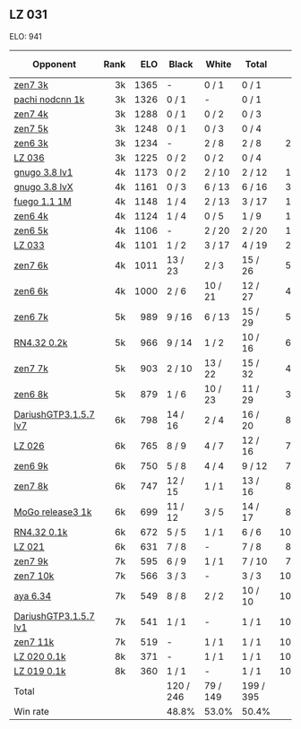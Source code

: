 ## LZ 031 ##

ELO: 941

Opponent | Rank | ELO | Black | White | Total | Win rate
---------|-----:|----:|-------|-------|-------|-------:
[zen7 3k](zen7%203k.md) | 3k | 1365 | - | 0 / 1 | 0 / 1 | 0.0%
[pachi nodcnn 1k](pachi%20nodcnn%201k.md) | 3k | 1326 | 0 / 1 | - | 0 / 1 | 0.0%
[zen7 4k](zen7%204k.md) | 3k | 1288 | 0 / 1 | 0 / 2 | 0 / 3 | 0.0%
[zen7 5k](zen7%205k.md) | 3k | 1248 | 0 / 1 | 0 / 3 | 0 / 4 | 0.0%
[zen6 3k](zen6%203k.md) | 3k | 1234 | - | 2 / 8 | 2 / 8 | 25.0%
[LZ 036](LZ%20036.md) | 3k | 1225 | 0 / 2 | 0 / 2 | 0 / 4 | 0.0%
[gnugo 3.8 lv1](gnugo%203.8%20lv1.md) | 4k | 1173 | 0 / 2 | 2 / 10 | 2 / 12 | 16.7%
[gnugo 3.8 lvX](gnugo%203.8%20lvX.md) | 4k | 1161 | 0 / 3 | 6 / 13 | 6 / 16 | 37.5%
[fuego 1.1 1M](fuego%201.1%201M.md) | 4k | 1148 | 1 / 4 | 2 / 13 | 3 / 17 | 17.6%
[zen6 4k](zen6%204k.md) | 4k | 1124 | 1 / 4 | 0 / 5 | 1 / 9 | 11.1%
[zen6 5k](zen6%205k.md) | 4k | 1106 | - | 2 / 20 | 2 / 20 | 10.0%
[LZ 033](LZ%20033.md) | 4k | 1101 | 1 / 2 | 3 / 17 | 4 / 19 | 21.1%
[zen7 6k](zen7%206k.md) | 4k | 1011 | 13 / 23 | 2 / 3 | 15 / 26 | 57.7%
[zen6 6k](zen6%206k.md) | 4k | 1000 | 2 / 6 | 10 / 21 | 12 / 27 | 44.4%
[zen6 7k](zen6%207k.md) | 5k | 989 | 9 / 16 | 6 / 13 | 15 / 29 | 51.7%
[RN4.32 0.2k](RN4.32%200.2k.md) | 5k | 966 | 9 / 14 | 1 / 2 | 10 / 16 | 62.5%
[zen7 7k](zen7%207k.md) | 5k | 903 | 2 / 10 | 13 / 22 | 15 / 32 | 46.9%
[zen6 8k](zen6%208k.md) | 5k | 879 | 1 / 6 | 10 / 23 | 11 / 29 | 37.9%
[DariushGTP3.1.5.7 lv7](DariushGTP3.1.5.7%20lv7.md) | 6k | 798 | 14 / 16 | 2 / 4 | 16 / 20 | 80.0%
[LZ 026](LZ%20026.md) | 6k | 765 | 8 / 9 | 4 / 7 | 12 / 16 | 75.0%
[zen6 9k](zen6%209k.md) | 6k | 750 | 5 / 8 | 4 / 4 | 9 / 12 | 75.0%
[zen7 8k](zen7%208k.md) | 6k | 747 | 12 / 15 | 1 / 1 | 13 / 16 | 81.3%
[MoGo release3 1k](MoGo%20release3%201k.md) | 6k | 699 | 11 / 12 | 3 / 5 | 14 / 17 | 82.4%
[RN4.32 0.1k](RN4.32%200.1k.md) | 6k | 672 | 5 / 5 | 1 / 1 | 6 / 6 | 100.0%
[LZ 021](LZ%20021.md) | 6k | 631 | 7 / 8 | - | 7 / 8 | 87.5%
[zen7 9k](zen7%209k.md) | 7k | 595 | 6 / 9 | 1 / 1 | 7 / 10 | 70.0%
[zen7 10k](zen7%2010k.md) | 7k | 566 | 3 / 3 | - | 3 / 3 | 100.0%
[aya 6.34](aya%206.34.md) | 7k | 549 | 8 / 8 | 2 / 2 | 10 / 10 | 100.0%
[DariushGTP3.1.5.7 lv1](DariushGTP3.1.5.7%20lv1.md) | 7k | 541 | 1 / 1 | - | 1 / 1 | 100.0%
[zen7 11k](zen7%2011k.md) | 7k | 519 | - | 1 / 1 | 1 / 1 | 100.0%
[LZ 020 0.1k](LZ%20020%200.1k.md) | 8k | 371 | - | 1 / 1 | 1 / 1 | 100.0%
[LZ 019 0.1k](LZ%20019%200.1k.md) | 8k | 360 | 1 / 1 | - | 1 / 1 | 100.0%
Total | | | 120 / 246 | 79 / 149 | 199 / 395 | 
Win rate| | | 48.8% | 53.0% | 50.4% | 
